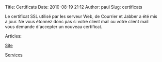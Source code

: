 Title: Certificats
Date: 2010-08-19 21:12
Author: paul
Slug: certificats

<div
class="field field-name-body field-type-text-with-summary field-label-hidden">

<div class="field-items">

<div class="field-item even">

Le certificat SSL utilisé par les serveur Web, de Courrier et Jabber a
été mis à jour. Ne vous étonnez donc pas si votre client mail ou votre
client mail vous demande d'accepter un nouveau certificat.

</p>
<p>

</div>

</div>

</div>

<div
class="field field-name-taxonomy-vocabulary-2 field-type-taxonomy-term-reference field-label-above">

<div class="field-label">

Articles: 

</div>

<div class="field-items">

<div class="field-item even">

[Site](https://www.ezvan.fr/taxonomy/term/7)

</div>

<div class="field-item odd">

[Services](https://www.ezvan.fr/taxonomy/term/8)

</div>

</div>

</div>

</p>

